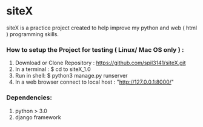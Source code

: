 # siteX

siteX is a practice project created to help improve my python and web ( html ) programming skills.


### How to setup the Project for testing ( Linux/ Mac OS only ) : 
 1. Download or Clone Repository : https://github.com/spil3141/siteX.git
 2. In a terminal : $ cd to siteX_1.0 
 3. Run in shell: $ python3 manage.py runserver 
 3. In a web browser connect to local host : "http://127.0.0.1:8000/"

### Dependencies: 
 1. python > 3.0
 2. django framework
